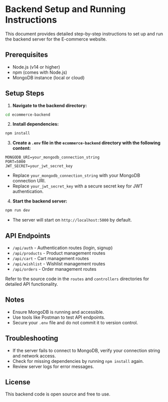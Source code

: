 # Backend Setup and Running Instructions

This document provides detailed step-by-step instructions to set up and run the backend server for the E-commerce website.

## Prerequisites

- Node.js (v14 or higher)
- npm (comes with Node.js)
- MongoDB instance (local or cloud)

## Setup Steps

1. **Navigate to the backend directory:**

```bash
cd ecommerce-backend
```

2. **Install dependencies:**

```bash
npm install
```

3. **Create a `.env` file in the `ecommerce-backend` directory with the following content:**

```
MONGODB_URI=your_mongodb_connection_string
PORT=5000
JWT_SECRET=your_jwt_secret_key
```

- Replace `your_mongodb_connection_string` with your MongoDB connection URI.
- Replace `your_jwt_secret_key` with a secure secret key for JWT authentication.

4. **Start the backend server:**

```bash
npm run dev
```

- The server will start on `http://localhost:5000` by default.

## API Endpoints

- `/api/auth` - Authentication routes (login, signup)
- `/api/products` - Product management routes
- `/api/cart` - Cart management routes
- `/api/wishlist` - Wishlist management routes
- `/api/orders` - Order management routes

Refer to the source code in the `routes` and `controllers` directories for detailed API functionality.

## Notes

- Ensure MongoDB is running and accessible.
- Use tools like Postman to test API endpoints.
- Secure your `.env` file and do not commit it to version control.

## Troubleshooting

- If the server fails to connect to MongoDB, verify your connection string and network access.
- Check for missing dependencies by running `npm install` again.
- Review server logs for error messages.

## License

This backend code is open source and free to use.
